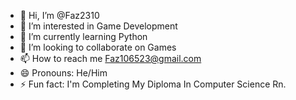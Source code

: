 - 👋 Hi, I’m @Faz2310
- 👀 I’m interested in Game Development
- 🌱 I’m currently learning Python
- 💞️ I’m looking to collaborate on Games
- 📫 How to reach me Faz106523@gmail.com
- 😄 Pronouns: He/Him
- ⚡ Fun fact: I'm Completing My Diploma In Computer Science Rn. 

<!---
Faz2310/Faz2310 is a ✨ special ✨ repository because its `README.md` (this file) appears on your GitHub profile.
You can click the Preview link to take a look at your changes.
--->
